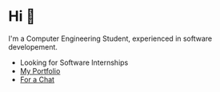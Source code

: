 # Hi 👋

I'm a Computer Engineering Student, experienced in software developement.

* Looking for Software Internships
* [My Portfolio](https://www.saadxi.com)
* [For a Chat](mailto:msi.6ix@gmail.com)
